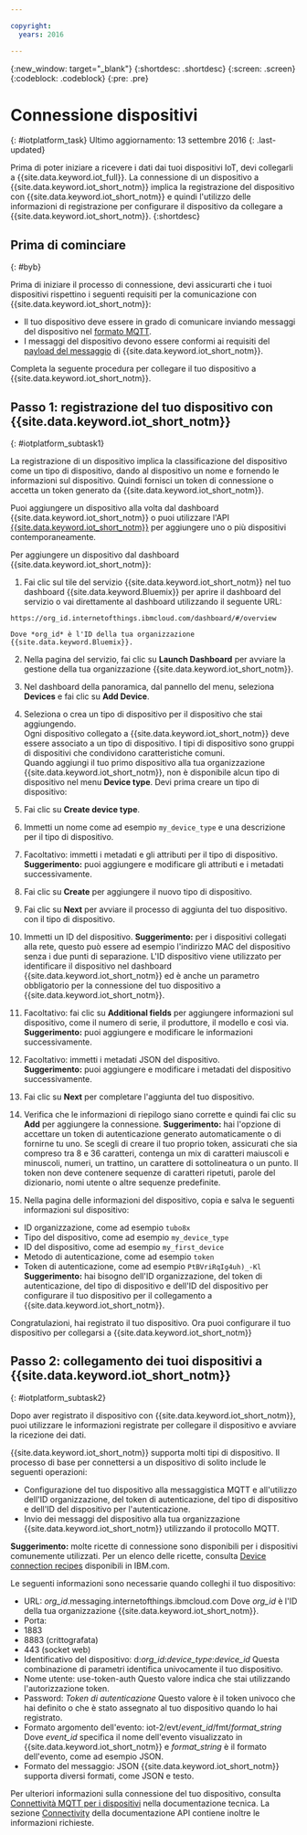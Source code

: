 ```yaml
---

copyright:
  years: 2016

---
```


{:new_window: target="_blank"}
{:shortdesc: .shortdesc}
{:screen: .screen}
{:codeblock: .codeblock}
{:pre: .pre}

# Connessione dispositivi
{: #iotplatform_task}
Ultimo aggiornamento: 13 settembre 2016
{: .last-updated}

Prima di poter iniziare a ricevere i dati dai tuoi dispositivi IoT, devi collegarli a {{site.data.keyword.iot_full}}. La connessione di un dispositivo a {{site.data.keyword.iot_short_notm}} implica la registrazione del dispositivo con {{site.data.keyword.iot_short_notm}} e quindi l'utilizzo delle informazioni di registrazione per configurare il dispositivo da collegare a {{site.data.keyword.iot_short_notm}}.
{:shortdesc}

## Prima di cominciare
{: #byb}
 
Prima di iniziare il processo di connessione, devi assicurarti che i tuoi dispositivi rispettino i seguenti requisiti per la comunicazione con {{site.data.keyword.iot_short_notm}}:

- Il tuo dispositivo deve essere in grado di comunicare inviando messaggi del dispositivo nel [formato MQTT](reference/mqtt/index.html).
- I messaggi del dispositivo devono essere conformi ai requisiti del [payload del messaggio](reference/mqtt/index.html#message-payload) di {{site.data.keyword.iot_short_notm}}.

Completa la seguente procedura per collegare il tuo dispositivo a {{site.data.keyword.iot_short_notm}}.

## Passo 1: registrazione del tuo dispositivo con {{site.data.keyword.iot_short_notm}}  
{: #iotplatform_subtask1}

La registrazione di un dispositivo implica la classificazione del dispositivo come un tipo di dispositivo, dando al dispositivo un nome e fornendo le informazioni sul dispositivo. Quindi fornisci un token di connessione o accetta un token generato da {{site.data.keyword.iot_short_notm}}.

Puoi aggiungere un dispositivo alla volta dal dashboard {{site.data.keyword.iot_short_notm}} o puoi utilizzare l'API [{{site.data.keyword.iot_short_notm}}](https://docs.internetofthings.ibmcloud.com/swagger/v0002.html#!/Bulk_Operations/post_bulk_devices_add) per aggiungere uno o più dispositivi contemporaneamente.

Per aggiungere un dispositivo dal dashboard {{site.data.keyword.iot_short_notm}}: 

1. Fai clic sul tile del servizio {{site.data.keyword.iot_short_notm}} nel tuo dashboard {{site.data.keyword.Bluemix}} per aprire il dashboard del servizio o vai direttamente al dashboard utilizzando il seguente URL:

 `https://org_id.internetofthings.ibmcloud.com/dashboard/#/overview `

    Dove *org_id* è l'ID della tua organizzazione {{site.data.keyword.Bluemix}}.

2. Nella pagina del servizio, fai clic su **Launch Dashboard** per avviare la gestione della tua organizzazione {{site.data.keyword.iot_short_notm}}.

3. Nel dashboard della panoramica, dal pannello del menu, seleziona **Devices** e fai clic su **Add Device**.
5. Seleziona o crea un tipo di dispositivo per il dispositivo che stai aggiungendo.  
Ogni dispositivo collegato a {{site.data.keyword.iot_short_notm}} deve essere associato a un tipo di dispositivo. I tipi di dispositivo sono gruppi di dispositivi che condividono caratteristiche comuni.  
Quando aggiungi il tuo primo dispositivo alla tua organizzazione {{site.data.keyword.iot_short_notm}}, non è disponibile alcun tipo di dispositivo nel menu **Device type**. Devi prima creare un tipo di dispositivo:
 1. Fai clic su **Create device type**.
 2. Immetti un nome come ad esempio `my_device_type` e una descrizione per il tipo di dispositivo.
 3. Facoltativo: immetti i metadati e gli attributi per il tipo di dispositivo.
 **Suggerimento:** puoi aggiungere e modificare gli attributi e i metadati successivamente.
 4. Fai clic su **Create** per aggiungere il nuovo tipo di dispositivo. 
10. Fai clic su **Next** per avviare il processo di aggiunta del tuo dispositivo. con il tipo di dispositivo. 
11. Immetti un ID del dispositivo. **Suggerimento:** per i dispositivi collegati alla rete, questo può essere ad esempio l'indirizzo MAC del dispositivo senza i due punti di separazione.
L'ID dispositivo viene utilizzato per identificare il dispositivo nel dashboard {{site.data.keyword.iot_short_notm}} ed è anche un parametro obbligatorio per la connessione del tuo dispositivo a {{site.data.keyword.iot_short_notm}}. 
12. Facoltativo: fai clic su **Additional fields** per aggiungere informazioni sul dispositivo, come il numero di serie, il produttore, il modello e così via.
 **Suggerimento:** puoi aggiungere e modificare le informazioni successivamente.
12. Facoltativo: immetti i metadati JSON del dispositivo.  
 **Suggerimento:** puoi aggiungere e modificare i metadati del dispositivo successivamente.
13. Fai clic su **Next** per completare l'aggiunta del tuo dispositivo. 
14. Verifica che le informazioni di riepilogo siano corrette e quindi fai clic su **Add** per aggiungere la connessione.
**Suggerimento:** hai l'opzione di accettare un token di autenticazione generato automaticamente o di fornirne tu uno. Se scegli di creare il tuo proprio token, assicurati che sia compreso tra 8 e 36 caratteri, contenga un mix di caratteri maiuscoli e minuscoli, numeri, un trattino, un carattere di sottolineatura o un punto. Il token non deve contenere sequenze di caratteri ripetuti, parole del dizionario, nomi utente o altre sequenze predefinite.
15. Nella pagina delle informazioni del dispositivo, copia e salva le seguenti informazioni sul dispositivo:  
 - ID organizzazione, come ad esempio `tubo8x`
 - Tipo del dispositivo, come ad esempio `my_device_type`
 - ID del dispositivo, come ad esempio `my_first_device`
 - Metodo di autenticazione, come ad esempio `token`
 - Token di autenticazione, come ad esempio `PtBVriRqIg4uh)_-Kl`
  **Suggerimento:** hai bisogno dell'ID organizzazione, del token di autenticazione, del tipo di dispositivo e dell'ID del dispositivo per configurare il tuo dispositivo per il collegamento a {{site.data.keyword.iot_short_notm}}.  

Congratulazioni, hai registrato il tuo dispositivo. Ora puoi configurare il tuo dispositivo per collegarsi a {{site.data.keyword.iot_short_notm}} 

## Passo 2: collegamento dei tuoi dispositivi a {{site.data.keyword.iot_short_notm}}
{: #iotplatform_subtask2}

Dopo aver registrato il dispositivo con {{site.data.keyword.iot_short_notm}}, puoi utilizzare le informazioni registrate per collegare il dispositivo e avviare la ricezione dei dati.

{{site.data.keyword.iot_short_notm}} supporta molti tipi di dispositivo. Il processo di base per connettersi a un dispositivo di solito include le seguenti operazioni: 
- Configurazione del tuo dispositivo alla messaggistica MQTT e all'utilizzo dell'ID organizzazione, del token di autenticazione, del tipo di dispositivo e dell'ID del dispositivo per l'autenticazione.  
- Invio dei messaggi del dispositivo alla tua organizzazione {{site.data.keyword.iot_short_notm}} utilizzando il protocollo MQTT.

**Suggerimento:** molte ricette di connessione sono disponibili per i dispositivi comunemente utilizzati. Per un elenco delle ricette, consulta
[Device connection recipes](https://developer.ibm.com/recipes/?post_type=tutorials&s=IoT) disponibili in IBM.com.

Le seguenti informazioni sono necessarie quando colleghi il tuo dispositivo: 
- URL: *org_id*.messaging.internetofthings.ibmcloud.com
Dove *org_id* è l'ID della tua organizzazione {{site.data.keyword.iot_short_notm}}.
- Porta: 
 - 1883
 - 8883 (crittografata)
 - 443 (socket web)
- Identificativo del dispositivo: d:*org_id*:*device_type*:*device_id*
Questa combinazione di parametri identifica univocamente il tuo dispositivo.
- Nome utente: use-token-auth
Questo valore indica che stai utilizzando l'autorizzazione token.
- Password: *Token di autenticazione*
Questo valore è il token univoco che hai definito o che è stato assegnato al tuo dispositivo quando lo hai registrato.
- Formato argomento dell'evento: iot-2/evt/*event_id*/fmt/*format_string*
 Dove *event_id* specifica il nome dell'evento visualizzato in {{site.data.keyword.iot_short_notm}} e *format_string* è il formato dell'evento, come ad esempio JSON.
- Formato del messaggio: JSON
 {{site.data.keyword.iot_short_notm}} supporta diversi formati, come JSON e testo.

Per ulteriori informazioni sulla connessione del tuo dispositivo, consulta [Connettività MQTT per i dispositivi](devices/mqtt.html) nella documentazione tecnica.
La sezione [Connectivity](https://docs.internetofthings.ibmcloud.com/swagger/v0002.html#!/Connectivity/post_device_types_deviceType_devices_deviceId_events_eventName) della documentazione API contiene inoltre le informazioni richieste.
